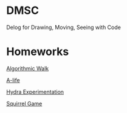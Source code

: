 # DMSC
Delog for Drawing, Moving, Seeing with Code

# Homeworks 
[Algorithmic Walk](2021-02-18-algorithmic-walk.md)

[A-life](2021-03-10-A-life.md)

[Hydra Experimentation](2021-04-07-Hydra.md)

[Squirrel Game](2021-04-15-Squirrel-game.md)
